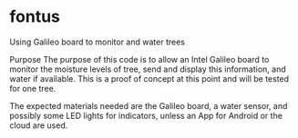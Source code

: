 # fontus
Using Galileo board to monitor and water trees

Purpose
The purpose of this code is to allow an Intel Galileo board to monitor the moisture levels of tree, send and display this information, and water if available. This is a proof of concept at this point and will be tested for one tree.

The expected materials needed are the Galileo board, a water sensor, and possibly some LED lights for indicators, unless an App for Android or the cloud are used.
